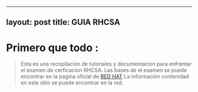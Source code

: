 
---
layout: post
title: GUIA RHCSA 
---

# Primero que todo :

> Esta es una recopilación de tutoriales y documentacíon para enfrentar el examen de cerficacíon RHCSA. 
> Las bases de el examen se puede encontrar en la pagina oficial de [RED HAT](https://www.redhat.com/en/services/training/ex200-red-hat-certified-system-administrator-rhcsa-exam)
> La información contenidad en este sitio se puede encontrar en la red.
